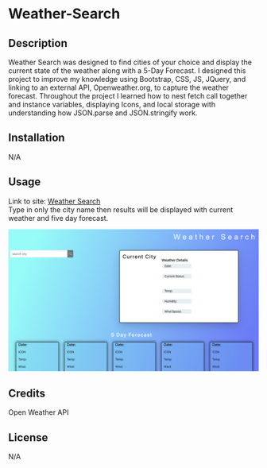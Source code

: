 # Weather-Search

## Description
Weather Search was designed to find cities of your choice and display the current state of the weather along with a 5-Day Forecast. I designed this project to improve my knowledge using Bootstrap, CSS, JS, JQuery, and linking to an external API, Openweather.org, to capture the weather forecast. Throughout the project I learned how to nest fetch call together and instance variables, displaying Icons, and local storage with understanding how JSON.parse and JSON.stringify work. 


## Installation
N/A

## Usage
Link to site: <a href="https://kr1istin.github.io/Weather-Search/">Weather Search</a> <br>
Type in only the city name then results will be displayed with current weather and five day forecast.

<img src="assest/Screen Shot 2023-02-26 at 11.25.05 PM.png" alt="picture of weather search website">

## Credits

Open Weather API

## License
N/A